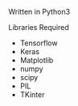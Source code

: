 Written in Python3

Libraries Required
- Tensorflow
- Keras
- Matplotlib
- numpy
- scipy
- PIL
- TKinter